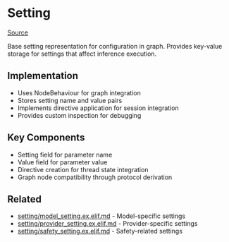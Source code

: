 # Setting
[Source](/github/ai/genai_all/genai_core/lib/vnext_genai/nodes/setting.ex)

Base setting representation for configuration in graph. Provides key-value storage for settings that affect inference execution.

## Implementation
- Uses NodeBehaviour for graph integration
- Stores setting name and value pairs
- Implements directive application for session integration
- Provides custom inspection for debugging

## Key Components
- Setting field for parameter name
- Value field for parameter value
- Directive creation for thread state integration
- Graph node compatibility through protocol derivation

## Related
- [setting/model_setting.ex.elif.md](setting/model_setting.ex.elif.md) - Model-specific settings
- [setting/provider_setting.ex.elif.md](setting/provider_setting.ex.elif.md) - Provider-specific settings
- [setting/safety_setting.ex.elif.md](setting/safety_setting.ex.elif.md) - Safety-related settings